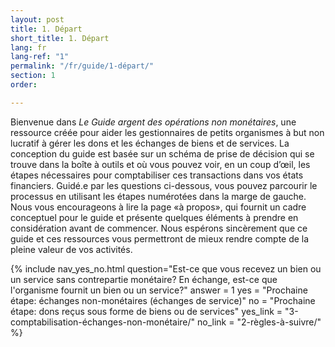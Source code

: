 ```yaml
---
layout: post
title: 1. Départ
short_title: 1. Départ
lang: fr
lang-ref: "1"
permalink: "/fr/guide/1-départ/"
section: 1
order: 

---
```

Bienvenue dans _Le Guide argent des opérations non monétaires_, une ressource créée pour aider les gestionnaires de petits organismes à but non lucratif à gérer les dons et les échanges de biens et de services. La conception du guide est basée sur un schéma de prise de décision qui se trouve dans la boîte à outils et où vous pouvez voir, en un coup d’œil, les étapes nécessaires pour comptabiliser ces transactions dans vos états financiers. Guidé.e par les questions ci-dessous, vous pouvez parcourir le processus en utilisant les étapes numérotées dans la marge de gauche. Nous vous encourageons à lire la page «à propos», qui fournit un cadre conceptuel pour le guide et présente quelques éléments à prendre en considération avant de commencer. Nous espérons sincèrement que ce guide et ces ressources vous permettront de mieux rendre compte de la pleine valeur de vos activités.

{% include nav_yes_no.html question="Est-ce que vous recevez un bien ou un service sans contrepartie monétaire?
En échange, est-ce que l'organisme fournit un bien ou un service?" answer = 1
yes = "Prochaine étape: échanges non-monétaires (échanges de service)"
no = "Prochaine étape: dons reçus sous forme de biens ou de services"
yes_link = "3-comptabilisation-échanges-non-monétaire/"
no_link = "2-règles-à-suivre/"
%}